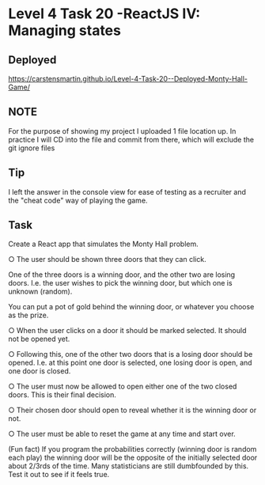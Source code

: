 # Level 4 Task 20 -ReactJS IV: Managing states

## Deployed

https://carstensmartin.github.io/Level-4-Task-20--Deployed-Monty-Hall-Game/

## NOTE

For the purpose of showing my project I uploaded 1 file location up. In practice I will CD into the file and commit from there, which will exclude the git ignore files

## Tip

I left the answer in the console view for ease of testing as a recruiter and the "cheat code" way of playing the game.

## Task

Create a React app that simulates the Monty Hall problem.

○ The user should be shown three doors that they can click. 

One of the three doors is a winning door, and the other two are losing doors. I.e. the user wishes to pick the winning door, but which one is unknown (random). 

You can put a pot of gold behind the winning door, or whatever you choose as the prize.

○ When the user clicks on a door it should be marked selected. It should not be opened yet.

○ Following this, one of the other two doors that is a losing door should be opened. I.e. at this point one door is selected, one losing door is open, and one door is closed.

○ The user must now be allowed to open either one of the two closed doors. This is their final decision.

○ Their chosen door should open to reveal whether it is the winning door or not.

○ The user must be able to reset the game at any time and start over.

(Fun fact) If you program the probabilities correctly (winning door is random each play) the winning door will be the opposite of the initially selected door about 2/3rds of the time. Many statisticians are still dumbfounded by this. Test it out to see if it feels true.
